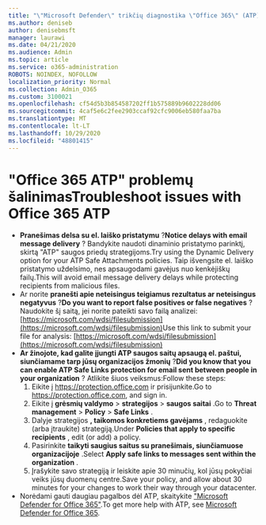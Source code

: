 ```yaml
---
title: "\"Microsoft Defender\" trikčių diagnostika \"Office 365\" (ATP)"
ms.author: deniseb
author: denisebmsft
manager: laurawi
ms.date: 04/21/2020
ms.audience: Admin
ms.topic: article
ms.service: o365-administration
ROBOTS: NOINDEX, NOFOLLOW
localization_priority: Normal
ms.collection: Admin_O365
ms.custom: 3100021
ms.openlocfilehash: cf54d5b3b854587202ff1b575889b9602228dd06
ms.sourcegitcommit: 4caf5e6c2fee2903ccaf92cfc9006eb580faa7ba
ms.translationtype: MT
ms.contentlocale: lt-LT
ms.lasthandoff: 10/29/2020
ms.locfileid: "48801415"
---
```

# <a name="troubleshoot-issues-with-office-365-atp"></a><span data-ttu-id="c41e5-102">"Office 365 ATP" problemų šalinimas</span><span class="sxs-lookup"><span data-stu-id="c41e5-102">Troubleshoot issues with Office 365 ATP</span></span>

- <span data-ttu-id="c41e5-103">**Pranešimas delsa su el. laiško pristatymu** ?</span><span class="sxs-lookup"><span data-stu-id="c41e5-103">**Notice delays with email message delivery** ?</span></span> <span data-ttu-id="c41e5-104">Bandykite naudoti dinaminio pristatymo parinktį, skirtą "ATP" saugos priedų strategijoms.</span><span class="sxs-lookup"><span data-stu-id="c41e5-104">Try using the Dynamic Delivery option for your ATP Safe Attachments policies.</span></span> <span data-ttu-id="c41e5-105">Taip išvengsite el. laiško pristatymo uždelsimo, nes apsaugodami gavėjus nuo kenkėjiškų failų.</span><span class="sxs-lookup"><span data-stu-id="c41e5-105">This will avoid email message delivery delays while protecting recipients from malicious files.</span></span>
- <span data-ttu-id="c41e5-106">Ar norite **pranešti apie neteisingus teigiamus rezultatus ar neteisingus negatyvus** ?</span><span class="sxs-lookup"><span data-stu-id="c41e5-106">**Do you want to report false positives or false negatives** ?</span></span> <span data-ttu-id="c41e5-107">Naudokite šį saitą, jei norite pateikti savo failą analizei: [https://microsoft.com/wdsi/filesubmission](https://microsoft.com/wdsi/filesubmission)</span><span class="sxs-lookup"><span data-stu-id="c41e5-107">Use this link to submit your file for analysis: [https://microsoft.com/wdsi/filesubmission](https://microsoft.com/wdsi/filesubmission)</span></span>
- <span data-ttu-id="c41e5-108">**Ar žinojote, kad galite įjungti ATP saugos saitų apsaugą el. paštui, siunčiamame tarp jūsų organizacijos žmonių** ?</span><span class="sxs-lookup"><span data-stu-id="c41e5-108">**Did you know that you can enable ATP Safe Links protection for email sent between people in your organization** ?</span></span> <span data-ttu-id="c41e5-109">Atlikite šiuos veiksmus:</span><span class="sxs-lookup"><span data-stu-id="c41e5-109">Follow these steps:</span></span>
    1. <span data-ttu-id="c41e5-110">Eikite į https://protection.office.com ir prisijunkite.</span><span class="sxs-lookup"><span data-stu-id="c41e5-110">Go to https://protection.office.com, and sign in.</span></span>
    2. <span data-ttu-id="c41e5-111">Eikite į **grėsmių valdymo**  >  **strategijos**  >  **saugos saitai** .</span><span class="sxs-lookup"><span data-stu-id="c41e5-111">Go to **Threat management** > **Policy** > **Safe Links** .</span></span>
    3. <span data-ttu-id="c41e5-112">Dalyje strategijos **, taikomos konkretiems gavėjams** , redaguokite (arba įtraukite) strategiją.</span><span class="sxs-lookup"><span data-stu-id="c41e5-112">Under **Policies that apply to specific recipients** , edit (or add) a policy.</span></span>
    4. <span data-ttu-id="c41e5-113">Pasirinkite **taikyti saugius saitus su pranešimais, siunčiamuose organizacijoje** .</span><span class="sxs-lookup"><span data-stu-id="c41e5-113">Select **Apply safe links to messages sent within the organization** .</span></span>
    5. <span data-ttu-id="c41e5-114">Įrašykite savo strategiją ir leiskite apie 30 minučių, kol jūsų pokyčiai veiks jūsų duomenų centre.</span><span class="sxs-lookup"><span data-stu-id="c41e5-114">Save your policy, and allow about 30 minutes for your changes to work their way through your datacenter.</span></span>
- <span data-ttu-id="c41e5-115">Norėdami gauti daugiau pagalbos dėl ATP, skaitykite ["Microsoft Defender for Office 365"](https://docs.microsoft.com/microsoft-365/security/office-365-security/office-365-atp).</span><span class="sxs-lookup"><span data-stu-id="c41e5-115">To get more help with ATP, see [Microsoft Defender for Office 365](https://docs.microsoft.com/microsoft-365/security/office-365-security/office-365-atp).</span></span>